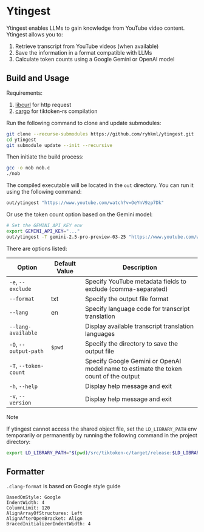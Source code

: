 # Ytingest

Ytingest enables LLMs to gain knowledge from YouTube video content. Ytingest allows you to:

1. Retrieve transcript from YouTube videos (when available)
1. Save the information in a format compatible with LLMs
1. Calculate token counts using a Google Gemini or OpenAI model

## Build and Usage

Requirements:

1. [libcurl](https://curl.se/libcurl) for http request
1. [cargo](https://www.rust-lang.org/tools/install) for tiktoken-rs compilation

Run the following command to clone and update submodules:

```sh
git clone --recurse-submodules https://github.com/ryhkml/ytingest.git
cd ytingest
git submodule update --init --recursive
```

Then initiate the build process:

```sh
gcc -o nob nob.c
./nob
```

The compiled executable will be located in the `out` directory. You can run it using the following command:

```sh
out/ytingest "https://www.youtube.com/watch?v=OeYnV9zp7Dk"
```

Or use the token count option based on the Gemini model:

```sh
# Set the GEMINI_API_KEY env
export GEMINI_API_KEY="..."
out/ytingest -T gemini-2.5-pro-preview-03-25 "https://www.youtube.com/watch?v=OeYnV9zp7Dk"
```

There are options listed:

| Option                | Default Value | Description                                                                          |
| --------------------- | ------------- | ------------------------------------------------------------------------------------ |
| `-e`, `--exclude`     |               | Specify YouTube metadata fields to exclude (comma-separated)                         |
| `--format`            | txt           | Specify the output file format                                                       |
| `--lang`              | en            | Specify language code for transcript translation                                     |
| `--lang-available`    |               | Display available transcript translation languages                                   |
| `-O`, `--output-path` | `$pwd`        | Specify the directory to save the output file                                        |
| `-T`, `--token-count` |               | Specify Google Gemini or OpenAI model name to estimate the token count of the output |
| `-h`, `--help`        |               | Display help message and exit                                                        |
| `-v`, `--version`     |               | Display help message and exit                                                        |

> [!NOTE]
>
> If ytingest cannot access the shared object file, set the `LD_LIBRARY_PATH` env temporarily or permanently by running the following command in the project directory:
>
> ```sh
> export LD_LIBRARY_PATH="$(pwd)/src/tiktoken-c/target/release:$LD_LIBRARY_PATH"
> ```

## Formatter

`.clang-format` is based on Google style guide

```
BasedOnStyle: Google
IndentWidth: 4
ColumnLimit: 120
AlignArrayOfStructures: Left
AlignAfterOpenBracket: Align
BracedInitializerIndentWidth: 4
```
